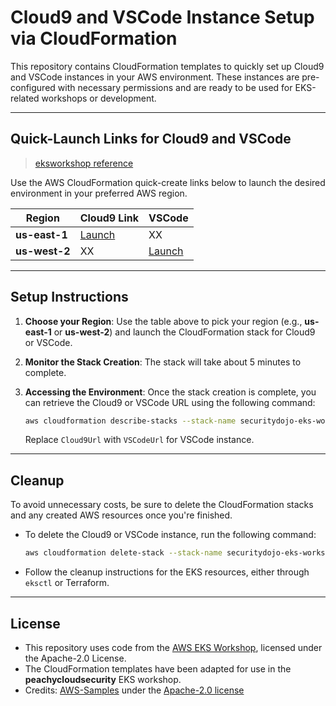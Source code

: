# Cloud9 and VSCode Instance Setup via CloudFormation

This repository contains CloudFormation templates to quickly set up Cloud9 and VSCode instances in your AWS environment. These instances are pre-configured with necessary permissions and are ready to be used for EKS-related workshops or development.

---

## Quick-Launch Links for Cloud9 and VSCode

> [eksworkshop reference](https://www.eksworkshop.com/docs/introduction/setup/your-account/)
> 
Use the AWS CloudFormation quick-create links below to launch the desired environment in your preferred AWS region.

| Region         | Cloud9 Link                         | VSCode            |
|----------------|-------------------------------------|---------------------------------------|
| **us-east-1**  | [Launch](https://console.aws.amazon.com/cloudformation/home?region=us-east-1#/stacks/quickcreate?stackName=securitydojo-eks-workshop&templateURL=https://cf-templates-p4sqzd2p5kud-us-east-1.s3.amazonaws.com/cloud9.yaml)  | XX  |
| **us-west-2**  | XX | [Launch](https://console.aws.amazon.com/cloudformation/home?region=us-west-2#/stacks/quickcreate?stackName=securitydojo-eks-workshop&templateURL=https://cf-templates-p4sqzd2p5kud-us-east-1.s3.amazonaws.com/eks-workshop-vscode.yaml) |


---

## Setup Instructions

1. **Choose your Region**: Use the table above to pick your region (e.g., **us-east-1** or **us-west-2**) and launch the CloudFormation stack for Cloud9 or VSCode.
   
2. **Monitor the Stack Creation**: The stack will take about 5 minutes to complete.

3. **Accessing the Environment**: Once the stack creation is complete, you can retrieve the Cloud9 or VSCode URL using the following command:

    ```bash
    aws cloudformation describe-stacks --stack-name securitydojo-eks-workshop --query 'Stacks[0].Outputs[?OutputKey==`Cloud9Url`].OutputValue' --output text
    ```

    Replace `Cloud9Url` with `VSCodeUrl` for VSCode instance.

---

## Cleanup

To avoid unnecessary costs, be sure to delete the CloudFormation stacks and any created AWS resources once you're finished.

- To delete the Cloud9 or VSCode instance, run the following command:

    ```bash
    aws cloudformation delete-stack --stack-name securitydojo-eks-workshop
    ```

- Follow the cleanup instructions for the EKS resources, either through `eksctl` or Terraform.

---

## License

- This repository uses code from the [AWS EKS Workshop](https://github.com/aws-samples/eks-workshop-v2/), licensed under the Apache-2.0 License.
- The CloudFormation templates have been adapted for use in the **peachycloudsecurity** EKS workshop.
- Credits: [AWS-Samples](https://github.com/aws-samples/eks-workshop-v2/) under the [Apache-2.0 license](https://github.com/aws-samples/eks-workshop-v2/?tab=Apache-2.0-1-ov-file#readme)

